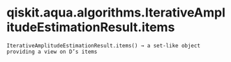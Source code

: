 # qiskit.aqua.algorithms.IterativeAmplitudeEstimationResult.items

`IterativeAmplitudeEstimationResult.items() → a set-like object providing a view on D’s items`
